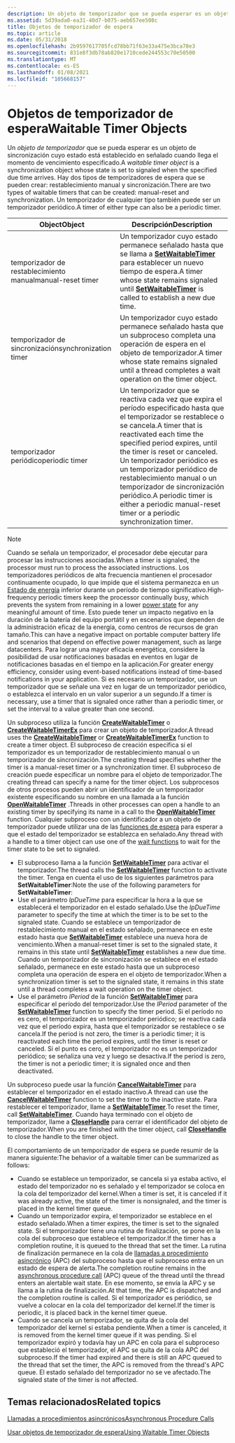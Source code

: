 ```yaml
---
description: Un objeto de temporizador que se pueda esperar es un objeto de sincronización cuyo estado está establecido en señalado cuando llega el momento de vencimiento especificado.
ms.assetid: 5d39ada0-ea31-40d7-b075-aeb657ee508c
title: Objetos de temporizador de espera
ms.topic: article
ms.date: 05/31/2018
ms.openlocfilehash: 2b9597617705fcd78bb71f63e33a475e3bca78e3
ms.sourcegitcommit: 831e8f3db78ab820e1710cede244553c70e50500
ms.translationtype: MT
ms.contentlocale: es-ES
ms.lasthandoff: 01/08/2021
ms.locfileid: "105668157"
---
```

# <a name="waitable-timer-objects"></a><span data-ttu-id="d0358-103">Objetos de temporizador de espera</span><span class="sxs-lookup"><span data-stu-id="d0358-103">Waitable Timer Objects</span></span>

<span data-ttu-id="d0358-104">Un *objeto de temporizador* que se pueda esperar es un objeto de sincronización cuyo estado está establecido en señalado cuando llega el momento de vencimiento especificado.</span><span class="sxs-lookup"><span data-stu-id="d0358-104">A *waitable timer object* is a synchronization object whose state is set to signaled when the specified due time arrives.</span></span> <span data-ttu-id="d0358-105">Hay dos tipos de temporizadores de espera que se pueden crear: restablecimiento manual y sincronización.</span><span class="sxs-lookup"><span data-stu-id="d0358-105">There are two types of waitable timers that can be created: manual-reset and synchronization.</span></span> <span data-ttu-id="d0358-106">Un temporizador de cualquier tipo también puede ser un temporizador periódico.</span><span class="sxs-lookup"><span data-stu-id="d0358-106">A timer of either type can also be a periodic timer.</span></span>



| <span data-ttu-id="d0358-107">Object</span><span class="sxs-lookup"><span data-stu-id="d0358-107">Object</span></span>                | <span data-ttu-id="d0358-108">Descripción</span><span class="sxs-lookup"><span data-stu-id="d0358-108">Description</span></span>                                                                                                                                                                                             |
|-----------------------|---------------------------------------------------------------------------------------------------------------------------------------------------------------------------------------------------------|
| <span data-ttu-id="d0358-109">temporizador de restablecimiento manual</span><span class="sxs-lookup"><span data-stu-id="d0358-109">manual-reset timer</span></span>    | <span data-ttu-id="d0358-110">Un temporizador cuyo estado permanece señalado hasta que se llama a [**SetWaitableTimer**](/windows/win32/api/synchapi/nf-synchapi-setwaitabletimer) para establecer un nuevo tiempo de espera.</span><span class="sxs-lookup"><span data-stu-id="d0358-110">A timer whose state remains signaled until [**SetWaitableTimer**](/windows/win32/api/synchapi/nf-synchapi-setwaitabletimer) is called to establish a new due time.</span></span>                                                                          |
| <span data-ttu-id="d0358-111">temporizador de sincronización</span><span class="sxs-lookup"><span data-stu-id="d0358-111">synchronization timer</span></span> | <span data-ttu-id="d0358-112">Un temporizador cuyo estado permanece señalado hasta que un subproceso completa una operación de espera en el objeto de temporizador.</span><span class="sxs-lookup"><span data-stu-id="d0358-112">A timer whose state remains signaled until a thread completes a wait operation on the timer object.</span></span>                                                                                                     |
| <span data-ttu-id="d0358-113">temporizador periódico</span><span class="sxs-lookup"><span data-stu-id="d0358-113">periodic timer</span></span>        | <span data-ttu-id="d0358-114">Un temporizador que se reactiva cada vez que expira el período especificado hasta que el temporizador se restablece o se cancela.</span><span class="sxs-lookup"><span data-stu-id="d0358-114">A timer that is reactivated each time the specified period expires, until the timer is reset or canceled.</span></span> <span data-ttu-id="d0358-115">Un temporizador periódico es un temporizador periódico de restablecimiento manual o un temporizador de sincronización periódico.</span><span class="sxs-lookup"><span data-stu-id="d0358-115">A periodic timer is either a periodic manual-reset timer or a periodic synchronization timer.</span></span> |



 

> [!Note]  
> <span data-ttu-id="d0358-116">Cuando se señala un temporizador, el procesador debe ejecutar para procesar las instrucciones asociadas.</span><span class="sxs-lookup"><span data-stu-id="d0358-116">When a timer is signaled, the processor must run to process the associated instructions.</span></span> <span data-ttu-id="d0358-117">Los temporizadores periódicos de alta frecuencia mantienen el procesador continuamente ocupado, lo que impide que el sistema permanezca en un [Estado de energía](../power/system-power-states.md) inferior durante un período de tiempo significativo.</span><span class="sxs-lookup"><span data-stu-id="d0358-117">High-frequency periodic timers keep the processor continually busy, which prevents the system from remaining in a lower [power state](../power/system-power-states.md) for any meaningful amount of time.</span></span> <span data-ttu-id="d0358-118">Esto puede tener un impacto negativo en la duración de la batería del equipo portátil y en escenarios que dependen de la administración eficaz de la energía, como centros de recursos de gran tamaño.</span><span class="sxs-lookup"><span data-stu-id="d0358-118">This can have a negative impact on portable computer battery life and scenarios that depend on effective power management, such as large datacenters.</span></span> <span data-ttu-id="d0358-119">Para lograr una mayor eficacia energética, considere la posibilidad de usar notificaciones basadas en eventos en lugar de notificaciones basadas en el tiempo en la aplicación.</span><span class="sxs-lookup"><span data-stu-id="d0358-119">For greater energy efficiency, consider using event-based notifications instead of time-based notifications in your application.</span></span> <span data-ttu-id="d0358-120">Si es necesario un temporizador, use un temporizador que se señale una vez en lugar de un temporizador periódico, o establezca el intervalo en un valor superior a un segundo.</span><span class="sxs-lookup"><span data-stu-id="d0358-120">If a timer is necessary, use a timer that is signaled once rather than a periodic timer, or set the interval to a value greater than one second.</span></span>

 

<span data-ttu-id="d0358-121">Un subproceso utiliza la función [**CreateWaitableTimer**](/windows/win32/api/synchapi/nf-synchapi-createwaitabletimerw) o [**CreateWaitableTimerEx**](/windows/win32/api/synchapi/nf-synchapi-createwaitabletimerexw) para crear un objeto de temporizador.</span><span class="sxs-lookup"><span data-stu-id="d0358-121">A thread uses the [**CreateWaitableTimer**](/windows/win32/api/synchapi/nf-synchapi-createwaitabletimerw) or [**CreateWaitableTimerEx**](/windows/win32/api/synchapi/nf-synchapi-createwaitabletimerexw) function to create a timer object.</span></span> <span data-ttu-id="d0358-122">El subproceso de creación especifica si el temporizador es un temporizador de restablecimiento manual o un temporizador de sincronización.</span><span class="sxs-lookup"><span data-stu-id="d0358-122">The creating thread specifies whether the timer is a manual-reset timer or a synchronization timer.</span></span> <span data-ttu-id="d0358-123">El subproceso de creación puede especificar un nombre para el objeto de temporizador.</span><span class="sxs-lookup"><span data-stu-id="d0358-123">The creating thread can specify a name for the timer object.</span></span> <span data-ttu-id="d0358-124">Los subprocesos de otros procesos pueden abrir un identificador de un temporizador existente especificando su nombre en una llamada a la función [**OpenWaitableTimer**](/windows/win32/api/synchapi/nf-synchapi-openwaitabletimerw) .</span><span class="sxs-lookup"><span data-stu-id="d0358-124">Threads in other processes can open a handle to an existing timer by specifying its name in a call to the [**OpenWaitableTimer**](/windows/win32/api/synchapi/nf-synchapi-openwaitabletimerw) function.</span></span> <span data-ttu-id="d0358-125">Cualquier subproceso con un identificador a un objeto de temporizador puede utilizar una de las [funciones de espera](wait-functions.md) para esperar a que el estado del temporizador se establezca en señalado.</span><span class="sxs-lookup"><span data-stu-id="d0358-125">Any thread with a handle to a timer object can use one of the [wait functions](wait-functions.md) to wait for the timer state to be set to signaled.</span></span>

-   <span data-ttu-id="d0358-126">El subproceso llama a la función [**SetWaitableTimer**](/windows/win32/api/synchapi/nf-synchapi-setwaitabletimer) para activar el temporizador.</span><span class="sxs-lookup"><span data-stu-id="d0358-126">The thread calls the [**SetWaitableTimer**](/windows/win32/api/synchapi/nf-synchapi-setwaitabletimer) function to activate the timer.</span></span> <span data-ttu-id="d0358-127">Tenga en cuenta el uso de los siguientes parámetros para **SetWaitableTimer**:</span><span class="sxs-lookup"><span data-stu-id="d0358-127">Note the use of the following parameters for **SetWaitableTimer**:</span></span>
-   <span data-ttu-id="d0358-128">Use el parámetro *lpDueTime* para especificar la hora a la que se establecerá el temporizador en el estado señalado.</span><span class="sxs-lookup"><span data-stu-id="d0358-128">Use the *lpDueTime* parameter to specify the time at which the timer is to be set to the signaled state.</span></span> <span data-ttu-id="d0358-129">Cuando se establece un temporizador de restablecimiento manual en el estado señalado, permanece en este estado hasta que [**SetWaitableTimer**](/windows/win32/api/synchapi/nf-synchapi-setwaitabletimer) establece una nueva hora de vencimiento.</span><span class="sxs-lookup"><span data-stu-id="d0358-129">When a manual-reset timer is set to the signaled state, it remains in this state until [**SetWaitableTimer**](/windows/win32/api/synchapi/nf-synchapi-setwaitabletimer) establishes a new due time.</span></span> <span data-ttu-id="d0358-130">Cuando un temporizador de sincronización se establece en el estado señalado, permanece en este estado hasta que un subproceso completa una operación de espera en el objeto de temporizador.</span><span class="sxs-lookup"><span data-stu-id="d0358-130">When a synchronization timer is set to the signaled state, it remains in this state until a thread completes a wait operation on the timer object.</span></span>
-   <span data-ttu-id="d0358-131">Use el parámetro *lPeriod* de la función [**SetWaitableTimer**](/windows/win32/api/synchapi/nf-synchapi-setwaitabletimer) para especificar el período del temporizador.</span><span class="sxs-lookup"><span data-stu-id="d0358-131">Use the *lPeriod* parameter of the [**SetWaitableTimer**](/windows/win32/api/synchapi/nf-synchapi-setwaitabletimer) function to specify the timer period.</span></span> <span data-ttu-id="d0358-132">Si el período no es cero, el temporizador es un temporizador periódico; se reactiva cada vez que el período expira, hasta que el temporizador se restablece o se cancela.</span><span class="sxs-lookup"><span data-stu-id="d0358-132">If the period is not zero, the timer is a periodic timer; it is reactivated each time the period expires, until the timer is reset or canceled.</span></span> <span data-ttu-id="d0358-133">Si el punto es cero, el temporizador no es un temporizador periódico; se señaliza una vez y luego se desactiva.</span><span class="sxs-lookup"><span data-stu-id="d0358-133">If the period is zero, the timer is not a periodic timer; it is signaled once and then deactivated.</span></span>

<span data-ttu-id="d0358-134">Un subproceso puede usar la función [**CancelWaitableTimer**](/windows/win32/api/synchapi/nf-synchapi-cancelwaitabletimer) para establecer el temporizador en el estado inactivo.</span><span class="sxs-lookup"><span data-stu-id="d0358-134">A thread can use the [**CancelWaitableTimer**](/windows/win32/api/synchapi/nf-synchapi-cancelwaitabletimer) function to set the timer to the inactive state.</span></span> <span data-ttu-id="d0358-135">Para restablecer el temporizador, llame a [**SetWaitableTimer**](/windows/win32/api/synchapi/nf-synchapi-setwaitabletimer).</span><span class="sxs-lookup"><span data-stu-id="d0358-135">To reset the timer, call [**SetWaitableTimer**](/windows/win32/api/synchapi/nf-synchapi-setwaitabletimer).</span></span> <span data-ttu-id="d0358-136">Cuando haya terminado con el objeto de temporizador, llame a [**CloseHandle**](/windows/win32/api/handleapi/nf-handleapi-closehandle) para cerrar el identificador del objeto de temporizador.</span><span class="sxs-lookup"><span data-stu-id="d0358-136">When you are finished with the timer object, call [**CloseHandle**](/windows/win32/api/handleapi/nf-handleapi-closehandle) to close the handle to the timer object.</span></span>

<span data-ttu-id="d0358-137">El comportamiento de un temporizador de espera se puede resumir de la manera siguiente:</span><span class="sxs-lookup"><span data-stu-id="d0358-137">The behavior of a waitable timer can be summarized as follows:</span></span>

-   <span data-ttu-id="d0358-138">Cuando se establece un temporizador, se cancela si ya estaba activo, el estado del temporizador no es señalado y el temporizador se coloca en la cola del temporizador del kernel.</span><span class="sxs-lookup"><span data-stu-id="d0358-138">When a timer is set, it is canceled if it was already active, the state of the timer is nonsignaled, and the timer is placed in the kernel timer queue.</span></span>
-   <span data-ttu-id="d0358-139">Cuando un temporizador expira, el temporizador se establece en el estado señalado.</span><span class="sxs-lookup"><span data-stu-id="d0358-139">When a timer expires, the timer is set to the signaled state.</span></span> <span data-ttu-id="d0358-140">Si el temporizador tiene una rutina de finalización, se pone en la cola del subproceso que establece el temporizador.</span><span class="sxs-lookup"><span data-stu-id="d0358-140">If the timer has a completion routine, it is queued to the thread that set the timer.</span></span> <span data-ttu-id="d0358-141">La rutina de finalización permanece en la cola de [llamadas a procedimiento asincrónico](asynchronous-procedure-calls.md) (APC) del subproceso hasta que el subproceso entra en un estado de espera de alerta.</span><span class="sxs-lookup"><span data-stu-id="d0358-141">The completion routine remains in the [asynchronous procedure call](asynchronous-procedure-calls.md) (APC) queue of the thread until the thread enters an alertable wait state.</span></span> <span data-ttu-id="d0358-142">En ese momento, se envía la APC y se llama a la rutina de finalización.</span><span class="sxs-lookup"><span data-stu-id="d0358-142">At that time, the APC is dispatched and the completion routine is called.</span></span> <span data-ttu-id="d0358-143">Si el temporizador es periódico, se vuelve a colocar en la cola del temporizador del kernel.</span><span class="sxs-lookup"><span data-stu-id="d0358-143">If the timer is periodic, it is placed back in the kernel timer queue.</span></span>
-   <span data-ttu-id="d0358-144">Cuando se cancela un temporizador, se quita de la cola del temporizador del kernel si estaba pendiente.</span><span class="sxs-lookup"><span data-stu-id="d0358-144">When a timer is canceled, it is removed from the kernel timer queue if it was pending.</span></span> <span data-ttu-id="d0358-145">Si el temporizador expiró y todavía hay un APC en cola para el subproceso que estableció el temporizador, el APC se quita de la cola APC del subproceso.</span><span class="sxs-lookup"><span data-stu-id="d0358-145">If the timer had expired and there is still an APC queued to the thread that set the timer, the APC is removed from the thread's APC queue.</span></span> <span data-ttu-id="d0358-146">El estado señalado del temporizador no se ve afectado.</span><span class="sxs-lookup"><span data-stu-id="d0358-146">The signaled state of the timer is not affected.</span></span>

## <a name="related-topics"></a><span data-ttu-id="d0358-147">Temas relacionados</span><span class="sxs-lookup"><span data-stu-id="d0358-147">Related topics</span></span>

<dl> <dt>

[<span data-ttu-id="d0358-148">Llamadas a procedimientos asincrónicos</span><span class="sxs-lookup"><span data-stu-id="d0358-148">Asynchronous Procedure Calls</span></span>](asynchronous-procedure-calls.md)
</dt> <dt>

[<span data-ttu-id="d0358-149">Usar objetos de temporizador de espera</span><span class="sxs-lookup"><span data-stu-id="d0358-149">Using Waitable Timer Objects</span></span>](using-waitable-timer-objects.md)
</dt> </dl>

 

 
